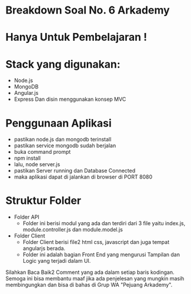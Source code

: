 # Breakdown Soal No. 6 Arkademy
# Hanya Untuk Pembelajaran !

# Stack yang digunakan:
- Node.js
- MongoDB
- Angular.js
- Express
Dan disin menggunakan konsep MVC

# Penggunaan Aplikasi
- pastikan node.js dan mongodb terinstall
- pastikan service mongodb sudah berjalan
- buka command prompt
- npm install
- lalu, node server.js
- pastikan Server running dan Database Connected
- maka aplikasi dapat di jalankan di browser di PORT 8080

# Struktur Folder
- Folder API
	- Folder ini berisi modul yang ada dan terdiri dari 3 file yaitu index.js, module.controller.js dan module.model.js
- Folder Client
	- Folder Client berisi file2 html css, javascript dan juga tempat angularjs berada.
	- Folder ini adalah bagian Front End yang mengurusi Tampilan dan Logic yang terjadi dalam UI.

Silahkan Baca Baik2 Comment yang ada dalam setiap baris kodingan. Semoga ini bisa membantu maaf jika ada penjelesan yang mungkin masih membingungkan dan bisa di bahas di Grup WA "Pejuang Arkademy".